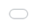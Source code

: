 <!DOCTYPE html>
<html lang="en">
<head>
    <meta charset="UTF-8">
    <meta name="viewport" content="width=device-width, initial-scale=1.0">
    <title>Full-Screen PDF</title>
    <style>
        html, body {
            margin: 0;
            padding: 0;
            height: 100%;
            overflow: hidden;
        }
        iframe {
            position: absolute;
            top: 0;
            left: 0;
            width: 100%;
            height: 100%;
            border: none;
        }
    </style>
</head>
<body>
    <iframe src="Assets/MusseHidru_Portfolio.pdf"></iframe>
</body>
</html>
